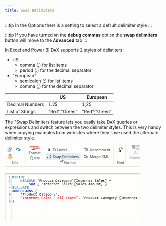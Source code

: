 ```yaml
---
title: Swap Delimiters
---
```


:::tip
In the Options there is a setting to select a default delimiter style 
:::

:::tip
If you have turned on the **debug commas** option the **swap delimiters** button will move to the **Advanced** tab
:::

In Excel and Power BI DAX supports 2 styles of delimiters:
- US 
    - comma (,) for list items
    - period (.) for the decimal separator
- "European"
    - semicolon (;) for list items
    - comma (,) for the decimal separator

| | **US** | **European** |
| --- | --- | --- |
| Decimal Numbers | 1.25 | 1,25 |
| List of Strings | "Red","Green" | "Red";"Green" |

The "Swap Delimiters feature lets you easily take DAX queries or expressions and switch between the two delimiter styles. This is very handy when copying examples from websites where they have used the alternate delimiter style.

![](swap-delimiters.gif)